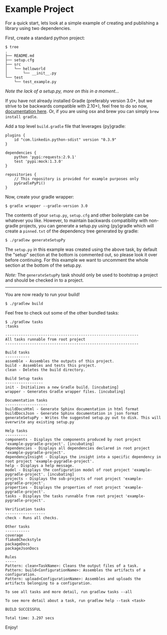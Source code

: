 # Example Project

For a quick start, lets look at a simple example of creating and publishing a library using two dependencies.

First, create a standard python project:

```
$ tree
.
├── README.md
├── setup.cfg
├── src
│   └── helloworld 
│       └── __init__.py
└── test
    └── test_example.py
```

*Note the lack of a setup.py, more on this in a moment...*

If you have not already installed Gradle (preferably version 3.0+, but we strive to be backwards compatible with 2.10+), feel free to do so now, [documentation here](https://docs.gradle.org/current/userguide/installation.html). Or, if you are using osx and brew you can simply `brew install gradle`.

Add a top level `build.gradle` file that leverages {py}gradle:

```
plugins {
    id "com.linkedin.python-sdist" version "0.3.9"
}

dependencies {
    python 'pypi:requests:2.9.1'
    test 'pypi:mock:1.3.0'
}

repositories {
    // This repository is provided for example purposes only
    pyGradlePyPi()
}
```

Now, create your gradle wrapper:

```
$ gradle wrapper --gradle-version 3.0
```

The contents of your `setup.py`, `setup.cfg` and other boilerplate can be whatever you like. However, to maintain backwards compatibility with non-gradle projects, you can generate a setup.py using {py}gradle which will create a `pinned.txt` of the dependency tree generated by gradle: 

```
$ ./gradlew generateSetupPy
```

The `setup.py` in this example was created using the above task, by default the "setup" section at the bottom is commented out, so please look it over before continuing. For this example we want to uncomment the whole section at the bottom of the setup.py.

*Note:* The `generateSetupPy` task should only be used to bootstrap a project and should be checked in to a project.

---

You are now ready to run your build!

```
$ ./gradlew build
```

Feel free to check out some of the other bundled tasks:

```
$ ./gradlew tasks
:tasks

------------------------------------------------------------
All tasks runnable from root project
------------------------------------------------------------

Build tasks
-----------
assemble - Assembles the outputs of this project.
build - Assembles and tests this project.
clean - Deletes the build directory.

Build Setup tasks
-----------------
init - Initializes a new Gradle build. [incubating]
wrapper - Generates Gradle wrapper files. [incubating]

Documentation tasks
-------------------
buildDocsHtml - Generate Sphinx documentation in html format
buildDocsJson - Generate Sphinx documentation in json format
generateSetupPy - Writes the suggested setup.py out to disk. This will overwrite any existing setup.py

Help tasks
----------
components - Displays the components produced by root project 'example-pygradle-project'. [incubating]
dependencies - Displays all dependencies declared in root project 'example-pygradle-project'.
dependencyInsight - Displays the insight into a specific dependency in root project 'example-pygradle-project'.
help - Displays a help message.
model - Displays the configuration model of root project 'example-pygradle-project'. [incubating]
projects - Displays the sub-projects of root project 'example-pygradle-project'.
properties - Displays the properties of root project 'example-pygradle-project'.
tasks - Displays the tasks runnable from root project 'example-pygradle-project'.

Verification tasks
------------------
check - Runs all checks.

Other tasks
-----------
coverage
flake8Checkstyle
packageDocs
packageJsonDocs

Rules
-----
Pattern: clean<TaskName>: Cleans the output files of a task.
Pattern: build<ConfigurationName>: Assembles the artifacts of a configuration.
Pattern: upload<ConfigurationName>: Assembles and uploads the artifacts belonging to a configuration.

To see all tasks and more detail, run gradlew tasks --all

To see more detail about a task, run gradlew help --task <task>

BUILD SUCCESSFUL

Total time: 3.297 secs
```

Enjoy!
